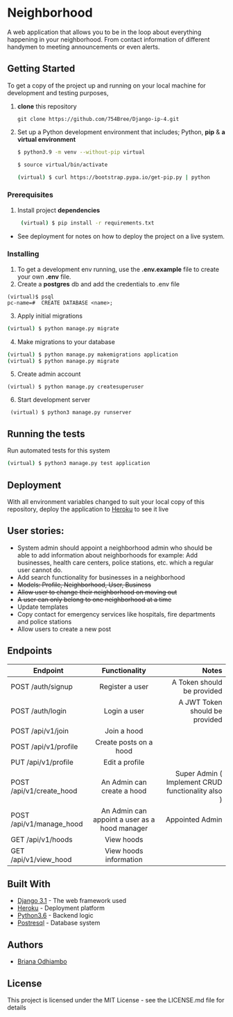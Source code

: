 # Neighborhood
A web application that allows you to be in the loop about everything happening in your neighborhood. From contact information of different handymen to meeting announcements or even alerts.

## Getting Started

To get a copy of the project up and running on your local machine for development and testing purposes, 
1. **clone** this repository 
   ``` 
   git clone https://github.com/754Bree/Django-ip-4.git
   ```
2. Set up a Python development environment that includes; Python, **pip** & **a virtual environment** 
   ```bash
   $ python3.9 -m venv --without-pip virtual

   $ source virtual/bin/activate

   (virtual) $ curl https://bootstrap.pypa.io/get-pip.py | python
   ```

### Prerequisites

1. Install project **dependencies**
   ```sh
    (virtual) $ pip install -r requirements.txt
    ```
* See deployment for notes on how to deploy the project on a live system.

### Installing

1.  To get a development env running, use the **.env.example** file to create your own **.env** file.
2.  Create a **postgres** db and add the credentials to .env file
```
(virtual)$ psql
pc-name=#  CREATE DATABASE <name>;
```
3.  Apply initial migrations
```sh 
(virtual) $ python manage.py migrate 
```
4. Make migrations to your database
```sh
(virtual) $ python manage.py makemigrations application
(virtual) $ python manage.py migrate
```
5. Create admin account
```
(virtual) $ python manage.py createsuperuser
```
6.  Start development server
```
 (virtual) $ python3 manage.py runserver
 ```

## Running the tests

Run automated tests for this system

```sh
(virtual) $ python3 manage.py test application
```

## Deployment

With all environment variables changed to suit your local copy of this repository, deploy the application to [Heroku](https://medium.com/@hdsingh13/deploying-django-app-on-heroku-with-postgres-as-backend-b2f3194e8a43) to see it live


## User stories:

* System admin should appoint a neighborhood admin who should be able to add information about neighborhoods for example: Add businesses, health care centers, police stations, etc. which a regular user cannot do.
* Add search functionality for businesses in a neighborhood
* <s>Models: Profile, Neighborhood, User, Business </s>
* <s>Allow user to change their neighborhood on moving out</s>
* <s>A user can only belong to one neighborhood at a time</s>
* Update templates
* Copy contact for emergency services like hospitals, fire departments and police stations
* Allow users to create a new post


## Endpoints

| Endpoint   |      Functionality      |  Notes |
|----------|:-------------:|------:|
| POST /auth/signup |  Register a user | A Token should be provided |
| POST /auth/login |    Login a user   |   A JWT Token should be provided |
| POST /api/v1/join | Join a hood |     |
| POST /api/v1/profile | Create posts on a hood |     |
| PUT /api/v1/profile | Edit a profile |     |
| POST /api/v1/create_hood | An Admin can create a hood |  Super Admin ( Implement CRUD functionality also )   |
| POST /api/v1/manage_hood | An Admin can appoint a user as a hood manager |   Appointed Admin  |
| GET /api/v1/hoods | View hoods |     |
| GET /api/v1/view_hood | 	View hoods information |     |


## Built With

* [Django 3.1](https://www.djangoproject.com/) - The web framework used
* [Heroku](https://www.heroku.com/platform) -  Deployment platform
* [Python3.6](https://www.python.org/) - Backend logic
* [Postresql](https://www.postgresql.org/) - Database system


## Authors

* [Briana Odhiambo](https://github.com/754Bree/Django-ip-4.git)

## License

This project is licensed under the MIT License - see the LICENSE.md file for details